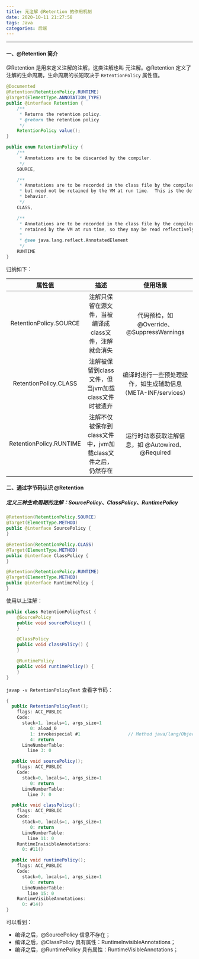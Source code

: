```yaml
---
title: 元注解 @Retention 的作用机制
date: 2020-10-11 21:27:58
tags: Java
categories: 后端
---
```


-----

#### 一、@Retention 简介

@Retention 是用来定义注解的注解，这类注解也叫 元注解。@Retention 定义了注解的生命周期，生命周期的长短取决于 `RetentionPolicy` 属性值。

```java
@Documented
@Retention(RetentionPolicy.RUNTIME)
@Target(ElementType.ANNOTATION_TYPE)
public @interface Retention {
    /**
     * Returns the retention policy.
     * @return the retention policy
     */
    RetentionPolicy value();
}
```

```java
public enum RetentionPolicy {
    /**
     * Annotations are to be discarded by the compiler.
     */
    SOURCE,

    /**
     * Annotations are to be recorded in the class file by the compiler
     * but need not be retained by the VM at run time.  This is the default
     * behavior.
     */
    CLASS,

    /**
     * Annotations are to be recorded in the class file by the compiler and
     * retained by the VM at run time, so they may be read reflectively.
     *
     * @see java.lang.reflect.AnnotatedElement
     */
    RUNTIME
}
```

归纳如下：

|         属性值          |                            描述                             |                           使用场景                           |
| :---------------------: | :---------------------------------------------------------: | :----------------------------------------------------------: |
| RetentionPolicy.SOURCE  |    注解只保留在源文件，当被编译成class文件，注解就会消失    |          代码预检，如 @Override、@SuppressWarnings           |
|  RetentionPolicy.CLASS  |     注解被保留到class文件，但当jvm加载class文件时被遗弃     | 编译时进行一些预处理操作，如生成辅助信息（META-INF/services） |
| RetentionPolicy.RUNTIME | 注解不仅被保存到class文件中，jvm加载class文件之后，仍然存在 |       运行时动态获取注解信息，如 @Autowired、@Required       |



#### 二、通过字节码认识 @Retention

##### 定义三种生命周期的注解：SourcePolicy、ClassPolicy、RuntimePolicy

```java
@Retention(RetentionPolicy.SOURCE)
@Target(ElementType.METHOD)
public @interface SourcePolicy {
}

@Retention(RetentionPolicy.CLASS)
@Target(ElementType.METHOD)
public @interface ClassPolicy {
}

@Retention(RetentionPolicy.RUNTIME)
@Target(ElementType.METHOD)
public @interface RuntimePolicy {
}
```

使用以上注解：

```java
public class RetentionPolicyTest {
    @SourcePolicy
    public void sourcePolicy() {
    }

    @ClassPolicy
    public void classPolicy() {
    }

    @RuntimePolicy
    public void runtimePolicy() {
    }
}
```

`javap -v RetentionPolicyTest` 查看字节码：

```java
{
  public RetentionPolicyTest();
    flags: ACC_PUBLIC
    Code:
      stack=1, locals=1, args_size=1
         0: aload_0
         1: invokespecial #1                  // Method java/lang/Object."<init>":()V
         4: return
      LineNumberTable:
        line 3: 0

  public void sourcePolicy();
    flags: ACC_PUBLIC
    Code:
      stack=0, locals=1, args_size=1
         0: return
      LineNumberTable:
        line 7: 0

  public void classPolicy();
    flags: ACC_PUBLIC
    Code:
      stack=0, locals=1, args_size=1
         0: return
      LineNumberTable:
        line 11: 0
    RuntimeInvisibleAnnotations:
      0: #11()

  public void runtimePolicy();
    flags: ACC_PUBLIC
    Code:
      stack=0, locals=1, args_size=1
         0: return
      LineNumberTable:
        line 15: 0
    RuntimeVisibleAnnotations:
      0: #14()
}
```

可以看到：

* 编译之后，@SourcePolicy 信息不存在；
* 编译之后，@ClassPolicy 具有属性：RuntimeInvisibleAnnotations；
* 编译之后，@RuntimePolicy 具有属性：RuntimeVisibleAnnotations；

